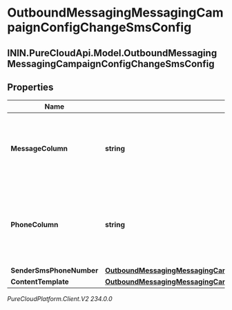 # OutboundMessagingMessagingCampaignConfigChangeSmsConfig

## ININ.PureCloudApi.Model.OutboundMessagingMessagingCampaignConfigChangeSmsConfig

## Properties

|Name | Type | Description | Notes|
|------------ | ------------- | ------------- | -------------|
| **MessageColumn** | **string** | The Contact List column specifying the message to send to the contact. | [optional] |
| **PhoneColumn** | **string** | The Contact List column specifying the phone number to send a message to. | [optional] |
| **SenderSmsPhoneNumber** | [**OutboundMessagingMessagingCampaignConfigChangeSmsPhoneNumberRef**](OutboundMessagingMessagingCampaignConfigChangeSmsPhoneNumberRef) |  | [optional] |
| **ContentTemplate** | [**OutboundMessagingMessagingCampaignConfigChangeResponseRef**](OutboundMessagingMessagingCampaignConfigChangeResponseRef) |  | [optional] |



_PureCloudPlatform.Client.V2 234.0.0_
